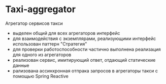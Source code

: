 Taxi-aggregator
================
Агрегатор сервисов такси
- выделен общий для всех агрегаторов интерфейс
- для взаимодействия с экземплярами, реализующими интерфейс использован паттерн "Стратегия"
- для проверки работоспособности частично выполнена реализация для одного из агрегаторов
- реализован сервис, имитирующий ответ, отдающий статические данные
- рализована ассинхронная отпрака запросов в агрегаторы такси с помощью Spring Reactive
